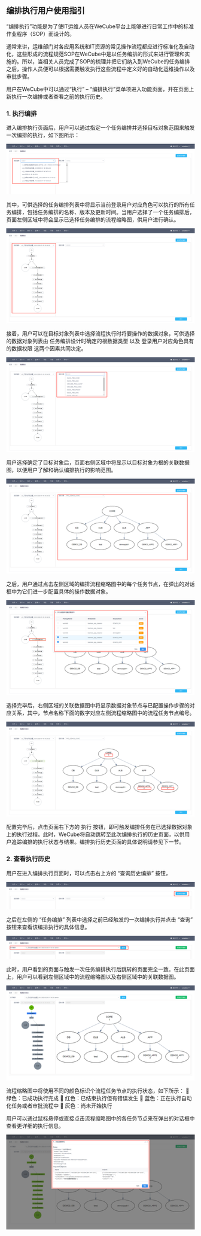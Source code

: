 ## 编排执行用户使用指引

“编排执行”功能是为了使IT运维人员在WeCube平台上能够进行日常工作中的标准作业程序（SOP）而设计的。

通常来讲，运维部门对各应用系统和IT资源的常见操作流程都应进行标准化及自动化，这些形成的流程规范SOP在WeCube中是以任务编排的形式来进行管理和实施的。所以，当相关人员完成了SOP的梳理并把它们纳入到WeCube的任务编排之后，操作人员便可以根据需要触发执行这些流程中定义好的自动化运维操作以及审批步骤。

用户在WeCube中可以通过“执行” – “编排执行”菜单项进入功能页面，并在页面上新执行一次编排或者查看之前的执行历史。

### 1. 执行编排

进入编排执行页面后，用户可以通过指定一个任务编排并选择目标对象范围来触发一次编排的执行，如下图所示：

![图1. 任务编排列表](images/orchestration_execution/figure_1-orchestration_list.png)
 
其中，可供选择的任务编排列表中将显示当前登录用户对应角色可以执行的所有任务编排，包括任务编排的名称、版本及更新时间。当用户选择了一个任务编排后，页面左侧区域中将会显示已选择任务编排的流程缩略图，供用户进行确认。

![图2. 任务编排流程缩略图](images/orchestration_execution/figure_2-orchestration_thumbnail.png)
 
接着，用户可以在目标对象列表中选择流程执行时将要操作的数据对象，可供选择的数据对象列表由 任务编排设计时确定的根数据类型 以及 登录用户对应角色具有的数据权限 这两个因素共同决定。

![图3. 目标对象列表](images/orchestration_execution/figure_3-target_object_list.png)
 
用户选择确定了目标对象后，页面右侧区域中将显示以目标对象为根的关联数据图，以便用户了解和确认编排执行的影响范围。

![图4. 关联数据图](images/orchestration_execution/figure_4-associated_object_diagram.png)
 
之后，用户通过点击左侧区域的编排流程缩略图中的每个任务节点，在弹出的对话框中为它们进一步配置具体的操作数据对象。

![图5. 指定任务节点执行对象](images/orchestration_execution/figure_5-specify_task_node_target.png)
 
选择完毕后，右侧区域的关联数据图中将显示数据对象节点与已配置操作步骤的对应关系，其中，节点名称下面的数字对应左侧流程缩略图中的流程任务节点编号。

![图6. 预览任务节点执行对象](images/orchestration_execution/figure_6-preview_task_node_targets.png)
 
配置完毕后，点击页面右下方的 执行 按钮，即可触发编排任务在已选择数据对象上的执行过程。此时，WeCube将自动跳转至此次编排执行的历史页面，以供用户追踪编排的执行状态与结果。编排执行历史页面的具体说明请参见下一节。

### 2. 查看执行历史

用户在进入编排执行页面时，可以点击右上方的 “查询历史编排” 按钮， 

![图7. 查看执行历史](images/orchestration_execution/figure_7-view_history.png)
 
之后在左侧的 “任务编排” 列表中选择之前已经触发的一次编排执行并点击 “查询” 按钮来查看该编排执行的具体信息。

![图8. 编排执行列表](images/orchestration_execution/figure_8-execution_list.png)

此时，用户看到的页面与触发一次任务编排执行后跳转的页面完全一致。在此页面上，用户可以看到左侧区域中的流程缩略图以及右侧区域中的关联数据图。

![图9. 执行历史总览](images/orchestration_execution/figure_9-execution_history_overview.png)

流程缩略图中将使用不同的颜色标识个流程任务节点的执行状态，如下所示：
	绿色：已成功执行完成
	红色：已结束执行但有错误发生
	蓝色：正在执行自动化任务或者审批流程中
	灰色：尚未开始执行

用户可以通过鼠标悬停或直接点击流程缩略图中的各任务节点来在弹出的对话框中查看更详细的执行信息。
 
![图10. 任务节点详情](images/orchestration_execution/figure_10-task_node_details.png)
